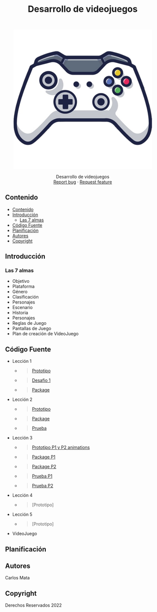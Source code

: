 <h1 align="center"> Desarrollo de videojuegos </h1> <br>
<p align="center">
  <a href="#">
    <img alt="GitPoint" title="Desarrollo de videojuegos" src="mando.png" width="450">
  </a>
</p>

<p align="center">
  Desarrollo de videojuegos
      <br>
    <a href="https://reponame/issues/new?template=bug.md">Report bug</a>
    ·
    <a href="https://reponame/issues/new?template=feature.md&labels=feature">Request feature</a>
</p>

## Contenido

- [Contenido](#contenido)
- [Introducción](#introducción)
  - [Las 7 almas](#las-7-almas)
- [Código Fuente](#código-fuente)
- [Planificación](#planificación)
- [Autores](#autores)
- [Copyright](#copyright)



## Introducción

### Las 7 almas

- Objetivo
- Plataforma
- Género
- Clasificación
- Personajes
- Escenario
- Historia
- Personajes
- Reglas de Juego
- Pantallas de Juego
- Plan de creación de VideoJuego

## Código Fuente

* Lección 1
  * > [Prototipo](/prototipo1)
  * > [Desafio 1](/desafio1/)
  * > [Package](/packages/lecciones/leccion1/prototipo1.unitypackage)
  <!-- * > [Prueba](/prototipo1) -->
* Lección 2
  * > [Prototipo](/prototipo2)
  <!-- * > [Laboratorio](/prototipo2)-->
  * > [Package](/packages/lecciones/leccion2/ejercicio_carlos_mata.unitypackage)
  * > [Prueba](/docs/lecciones/leccion2/Leccion2_Carlos_Mata.pdf)
* Lección 3
  * > [Prototipo P1 y P2 animations](/gameRPG/)
  <!-- * > Laboratorio -->
  * > [Package P1](/packages/lecciones/leccion3/leccion3_p1_carlos_mata.unitypackage)
  * > [Package P2](/packages/lecciones/leccion3/leccion3_p2_carlos_mata.unitypackage)
  * > [Prueba P1](/docs/lecciones/leccion3/EjercicioRPG_Carlos%20Mata.pdf)
  * > [Prueba P2](/docs/lecciones/leccion3/EjercicioRPG_P2.pdf)
* Lección 4
  * > [Prototipo]
* Lección 5
  * > [Prototipo]
* VideoJuego

## Planificación


## Autores
Carlos Mata

## Copyright
Derechos Reservados 2022